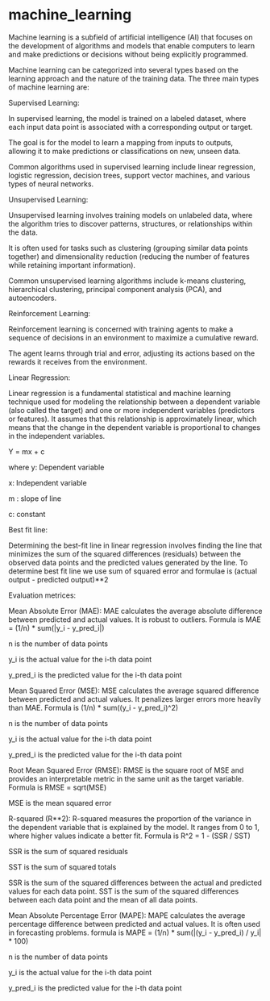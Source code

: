 # machine_learning

Machine learning is a subfield of artificial intelligence (AI) that focuses on the development of algorithms and models that enable computers to learn and make predictions or decisions without being explicitly programmed.

Machine learning can be categorized into several types based on the learning approach and the nature of the training data. The three main types of machine learning are:

Supervised Learning:

In supervised learning, the model is trained on a labeled dataset, where each input data point is associated with a corresponding output or target.

The goal is for the model to learn a mapping from inputs to outputs, allowing it to make predictions or classifications on new, unseen data.

Common algorithms used in supervised learning include linear regression, logistic regression, decision trees, support vector machines, and various types of neural networks.

Unsupervised Learning:

Unsupervised learning involves training models on unlabeled data, where the algorithm tries to discover patterns, structures, or relationships within the data.

It is often used for tasks such as clustering (grouping similar data points together) and dimensionality reduction (reducing the number of features while retaining important information).

Common unsupervised learning algorithms include k-means clustering, hierarchical clustering, principal component analysis (PCA), and autoencoders.

Reinforcement Learning:

Reinforcement learning is concerned with training agents to make a sequence of decisions in an environment to maximize a cumulative reward.

The agent learns through trial and error, adjusting its actions based on the rewards it receives from the environment.

Linear Regression:

Linear regression is a fundamental statistical and machine learning technique used for modeling the relationship between a dependent variable (also called the target) and one or more independent variables (predictors or features). It assumes that this relationship is approximately linear, which means that the change in the dependent variable is proportional to changes in the independent variables.

Y = mx + c

where 
y: Dependent variable

x: Independent variable

m : slope of line

c: constant

Best fit line:

Determining the best-fit line in linear regression involves finding the line that minimizes the sum of the squared differences (residuals) between the observed data points and the predicted values generated by the line. To determine best fit line we use sum of squared error and formulae is (actual output - predicted output)**2

Evaluation metrices:

Mean Absolute Error (MAE): MAE calculates the average absolute difference between predicted and actual values. It is robust to outliers. 
Formula is MAE = (1/n) * sum(|y_i - y_pred_i|)

n is the number of data points

y_i is the actual value for the i-th data point

y_pred_i is the predicted value for the i-th data point

Mean Squared Error (MSE): MSE calculates the average squared difference between predicted and actual values. It penalizes larger errors more heavily than MAE.
Formula is (1/n) * sum((y_i - y_pred_i)^2)

n is the number of data points

y_i is the actual value for the i-th data point

y_pred_i is the predicted value for the i-th data point

Root Mean Squared Error (RMSE): RMSE is the square root of MSE and provides an interpretable metric in the same unit as the target variable.
Formula is  RMSE = sqrt(MSE)

MSE is the mean squared error

R-squared (R**2): R-squared measures the proportion of the variance in the dependent variable that is explained by the model. It ranges from 0 to 1, where higher values indicate a better fit.
Formula is R^2 = 1 - (SSR / SST)

SSR is the sum of squared residuals

SST is the sum of squared totals

SSR is the sum of the squared differences between the actual and predicted values for each data point. SST is the sum of the squared differences between each data point and the mean of all data points.

Mean Absolute Percentage Error (MAPE): MAPE calculates the average percentage difference between predicted and actual values. It is often used in forecasting problems.
formula is MAPE = (1/n) * sum(|(y_i - y_pred_i) / y_i| * 100)

n is the number of data points

y_i is the actual value for the i-th data point

y_pred_i is the predicted value for the i-th data point




 
